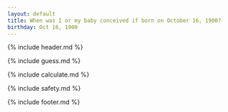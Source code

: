 ```yaml
---
layout: default
title: When was I or my baby conceived if born on October 16, 1900?
birthday: Oct 16, 1900
---
```


{% include header.md %}

{% include guess.md %}

{% include calculate.md %}

{% include safety.md %}

{% include footer.md %}



